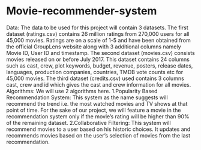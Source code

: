 # Movie-recommender-system

Data:
The data to be used for this project will contain 3 datasets.
 The first dataset (ratings.csv) contains 26 million ratings from 270,000 users for all 45,000 movies. Ratings are on a scale of 1-5 and have been obtained from the official GroupLens website along with 3 additional columns namely Movie ID, User ID and timestamp. 
The second dataset (movies.csv) consists movies released on or before July 2017. This dataset contains 24 columns such as cast, crew, plot keywords, budget, revenue, posters, release dates, languages, production companies, countries, TMDB vote counts etc for 45,000 movies. 
The third dataset (credits.csv) used contains 3 columns cast, crew and id which gives the cast and crew information for all movies.
Algorithms:
We will use 2 algorithms here.
1.Popularity Based Recommendation System: This system as the name suggests will recommend the trend i.e. the most watched movies and TV shows at that point of time. For the sake of our project, we will feature a movie in the recommendation system only if the movie’s rating will be higher than 90% of the remaining dataset.
2.Collaborative Filtering: This system will recommend movies to a user based on his historic choices. It updates and recommends movies based on the user’s selection of movies from the last recommendation.
